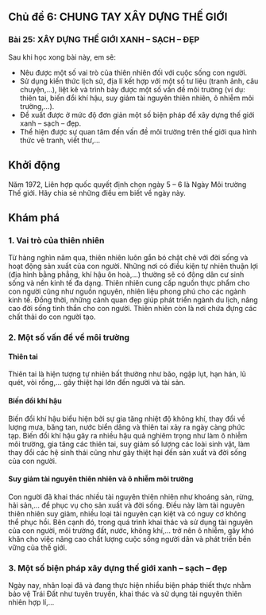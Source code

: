 ## Chủ đề 6: CHUNG TAY XÂY DỰNG THẾ GIỚI
### Bài 25: XÂY DỰNG THẾ GIỚI XANH – SẠCH – ĐẸP

Sau khi học xong bài này, em sẽ:
- Nêu được một số vai trò của thiên nhiên đối với cuộc sống con người.
- Sử dụng kiến thức lịch sử, địa lí kết hợp với một số tư liệu (tranh ảnh, câu chuyện,...), liệt kê và trình bày được một số vấn đề môi trường (ví dụ: thiên tai, biến đổi khí hậu, suy giảm tài nguyên thiên nhiên, ô nhiễm môi trường,...).
- Đề xuất được ở mức độ đơn giản một số biện pháp để xây dựng thế giới xanh – sạch – đẹp.
- Thể hiện được sự quan tâm đến vấn đề môi trường trên thế giới qua hình thức vẽ tranh, viết thư,...

## Khởi động
Năm 1972, Liên hợp quốc quyết định chọn ngày 5 – 6 là Ngày Môi trường Thế giới. Hãy chia sẻ những điều em biết về ngày này.

## Khám phá
### 1. Vai trò của thiên nhiên
Từ hàng nghìn năm qua, thiên nhiên luôn gắn bó chặt chẽ với đời sống và hoạt động sản xuất của con người. Những nơi có điều kiện tự nhiên thuận lợi (địa hình bằng phẳng, khí hậu ôn hoà,...) thường sẽ có đông dân cư sinh sống và nền kinh tế đa dạng.
Thiên nhiên cung cấp nguồn thực phẩm cho con người cũng như nguồn nguyên, nhiên liệu phong phú cho các ngành kinh tế. Đồng thời, những cảnh quan đẹp giúp phát triển ngành du lịch, nâng cao đời sống tinh thần cho con người. Thiên nhiên còn là nơi chứa đựng các chất thải do con người tạo.

### 2. Một số vấn đề về môi trường
#### Thiên tai
Thiên tai là hiện tượng tự nhiên bất thường như bão, ngập lụt, hạn hán, lũ quét, vòi rồng,... gây thiệt hại lớn đến người và tài sản.

#### Biến đổi khí hậu
Biến đổi khí hậu biểu hiện bởi sự gia tăng nhiệt độ không khí, thay đổi về lượng mưa, băng tan, nước biển dâng và thiên tai xảy ra ngày càng phức tạp.
Biến đổi khí hậu gây ra nhiều hậu quả nghiêm trọng như làm ô nhiễm môi trường, gia tăng các thiên tai, suy giảm số lượng các loài sinh vật, làm thay đổi các hệ sinh thái cũng như gây thiệt hại đến sản xuất và đời sống của con người.

#### Suy giảm tài nguyên thiên nhiên và ô nhiễm môi trường
Con người đã khai thác nhiều tài nguyên thiên nhiên như khoáng sản, rừng, hải sản,... để phục vụ cho sản xuất và đời sống. Điều này làm tài nguyên thiên nhiên suy giảm, nhiều loại tài nguyên cạn kiệt và có nguy cơ không thể phục hồi.
Bên cạnh đó, trong quá trình khai thác và sử dụng tài nguyên của con người, môi trường đất, nước, không khí,... trở nên ô nhiễm, gây khó khăn cho việc nâng cao chất lượng cuộc sống người dân và phát triển bền vững của thế giới.

### 3. Một số biện pháp xây dựng thế giới xanh – sạch – đẹp
Ngày nay, nhân loại đã và đang thực hiện nhiều biện pháp thiết thực nhằm bảo vệ Trái Đất như tuyên truyền, khai thác và sử dụng tài nguyên thiên nhiên hợp lí,...
